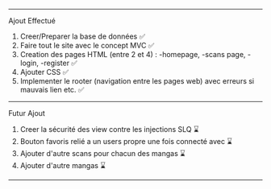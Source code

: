 -----------------------------------------------------------------------------------------------------
Ajout Effectué

1. Creer/Preparer la base de données ✅
2. Faire tout le site avec le concept MVC ✅
3. Creation des pages HTML (entre 2 et 4) : 
    -homepage,
    -scans page,
    -login,
    -register ✅
4. Ajouter CSS ✅
5. Implementer le rooter (navigation entre les pages web) avec erreurs si mauvais lien etc. ✅

-----------------------------------------------------------------------------------------------------
Futur Ajout

1. Creer la sécurité des view contre les injections SLQ ⌛
2. Bouton favoris relié a un users propre une fois connecté avec ⌛
3. Ajouter d'autre scans pour chacun des mangas ⌛
4. Ajouter d'autre mangas ⌛

------------------------------------------------------------------------------------------------------
